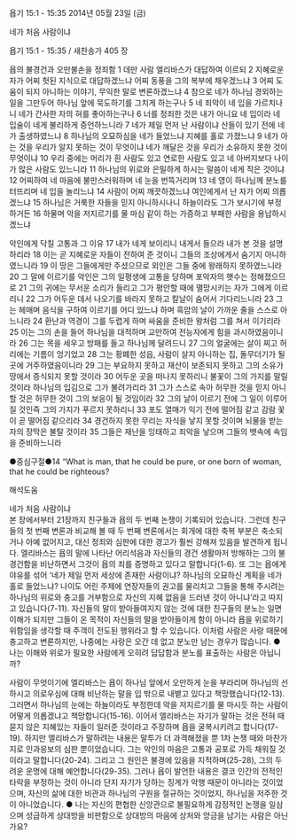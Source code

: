 욥기 15:1 - 15:35 
2014년 05월 23일 (금)

네가 처음 사람이냐



욥기 15:1 - 15:35 / 새찬송가 405 장


욥의 불경건과 오만불손을 정죄함 
1 데만 사람 엘리바스가 대답하여 이르되 2 지혜로운 자가 어찌 헛된 지식으로 대답하겠느냐 어찌 동풍을 그의 복부에 채우겠느냐 3 어찌 도움이 되지 아니하는 이야기, 무익한 말로 변론하겠느냐 4 참으로 네가 하나님 경외하는 일을 그만두어 하나님 앞에 묵도하기를 그치게 하는구나 5 네 죄악이 네 입을 가르치나니 네가 간사한 자의 혀를 좋아하는구나 6 너를 정죄한 것은 내가 아니요 네 입이라 네 입술이 네게 불리하게 증언하느니라 7 네가 제일 먼저 난 사람이냐 산들이 있기 전에 네가 출생하였느냐 8 하나님의 오묘하심을 네가 들었느냐 지혜를 홀로 가졌느냐 9 네가 아는 것을 우리가 알지 못하는 것이 무엇이냐 네가 깨달은 것을 우리가 소유하지 못한 것이 무엇이냐 10 우리 중에는 머리가 흰 사람도 있고 연로한 사람도 있고 네 아버지보다 나이가 많은 사람도 있느니라 11 하나님의 위로와 은밀하게 하시는 말씀이 네게 작은 것이냐 12 어찌하여 네 마음에 불만스러워하며 네 눈을 번뜩거리며 13 네 영이 하나님께 분노를 터뜨리며 네 입을 놀리느냐 14 사람이 어찌 깨끗하겠느냐 여인에게서 난 자가 어찌 의롭겠느냐 15 하나님은 거룩한 자들을 믿지 아니하시나니 하늘이라도 그가 보시기에 부정하거든 16 하물며 악을 저지르기를 물 마심 같이 하는 가증하고 부패한 사람을 용납하시겠느냐

악인에게 닥칠 고통과 그 이유
17 내가 네게 보이리니 내게서 들으라 내가 본 것을 설명하리라 18 이는 곧 지혜로운 자들이 전하여 준 것이니 그들의 조상에게서 숨기지 아니하였느니라 19 이 땅은 그들에게만 주셨으므로 외인은 그들 중에 왕래하지 못하였느니라 20 그 말에 이르기를 악인은 그의 일평생에 고통을 당하며 포악자의 햇수는 정해졌으므로 21 그의 귀에는 무서운 소리가 들리고 그가 평안할 때에 멸망시키는 자가 그에게 이르리니 22 그가 어두운 데서 나오기를 바라지 못하고 칼날이 숨어서 기다리느니라 23 그는 헤매며 음식을 구하여 이르기를 어디 있느냐 하며 흑암의 날이 가까운 줄을 스스로 아느니라 24 환난과 역경이 그를 두렵게 하며 싸움을 준비한 왕처럼 그를 쳐서 이기리라 25 이는 그의 손을 들어 하나님을 대적하며 교만하여 전능자에게 힘을 과시하였음이니라 26 그는 목을 세우고 방패를 들고 하나님께 달려드니 27 그의 얼굴에는 살이 찌고 허리에는 기름이 엉기었고 28 그는 황폐한 성읍, 사람이 살지 아니하는 집, 돌무더기가 될 곳에 거주하였음이니라 29 그는 부요하지 못하고 재산이 보존되지 못하고 그의 소유가 땅에서 증식되지 못할 것이라 30 어두운 곳을 떠나지 못하리니 불꽃이 그의 가지를 말릴 것이라 하나님의 입김으로 그가 불려가리라 31 그가 스스로 속아 허무한 것을 믿지 아니할 것은 허무한 것이 그의 보응이 될 것임이라 32 그의 날이 이르기 전에 그 일이 이루어질 것인즉 그의 가지가 푸르지 못하리니 33 포도 열매가 익기 전에 떨어짐 같고 감람 꽃이 곧 떨어짐 같으리라 34 경건하지 못한 무리는 자식을 낳지 못할 것이며 뇌물을 받는 자의 장막은 불탈 것이라 35 그들은 재난을 잉태하고 죄악을 낳으며 그들의 뱃속에 속임을 준비하느니라


●중심구절●14 “What is man, that he could be pure, or one born of woman, that he could be righteous?

해석도움





네가 처음 사람이냐  
본 장에서부터 21장까지 친구들과 욥의 두 번째 논쟁이 기록되어 있습니다. 그런데 친구들의 첫 번째 변론과 비교해 볼 때 두 번째 변론에서는 회개에 대한 축복 부분은 축소되거나 아예 없어지고, 대신 정죄와 심판에 대한 경고가 훨씬 강해져 있음을 발견하게 됩니다. 엘리바스는 욥의 말에 나타난 어리석음과 자신들의 경건 생활마저 방해하는 그의 불경건함을 비난하면서 그것이 욥의 죄를 증명하고 있다고 말합니다(1-6). 또 그는 욥에게 야유를 섞어 ‘네가 제일 먼저 세상에 존재한 사람이냐? 하나님의 오묘하신 계획을 네가 홀로 들었느냐? 나이도 어린 주제에 연장자들의 권고를 물리치고 그들을 통해 주시려는 하나님의 위로와 충고를 거부함으로 자신의 지혜 없음을 드러낸 것이 아니냐’라고 따지고 있습니다(7-11). 자신들의 말이 받아들여지지 않는 것에 대한 친구들의 분노는 일면 이해가 되지만 그들이 온 목적이 자신들의 말을 받아들이게 함이 아니라 욥을 위로하기 위함임을 생각할 때 주객이 전도된 행위라고 할 수 있습니다. 이처럼 사람은 사랑 때문에 충고하고 변론하지만, 나중에는 사랑은 오간 데 없고 분노만 남는 경우가 많습니다. 
● 나는 이해와 위로가 필요한 사람에게 오히려 답답함과 분노를 표출하는 사람은 아닙니까?

사람이 무엇이기에
엘리바스는 욥이 하나님 앞에서 오만하게 눈을 부라리며 하나님의 선하시고 의로우심에 대해 비난하는 말을 입 밖으로 내뱉고 있다고 책망했습니다(12-13). 그러면서 하나님의 눈에는 하늘이라도 부정한데 악을 저지르기를 물 마시듯 하는 사람이 어떻게 의롭겠냐고 책망합니다(15-16). 이어서 엘리바스는 자기가 말하는 것은 전혀 때묻지 않은 지혜있는 자들이 일러준 것이라고 주장하며 욥을 굴복시키려고 합니다(17-19). 하지만 엘리바스가 말하려는 내용은 말투가 더 과격해졌을 뿐 1차 논쟁 때와 마찬가지로 인과응보의 심판 뿐이었습니다. 그는 악인의 마음은 고통과 공포로 가득 채워질 것이라고 말합니다(20-24). 그리고 그 원인은 불경에 있음을 지적하며(25-28), 그의 두려운 운명에 대해 예언합니다(29-35). 그러나 욥이 발언한 내용은 결코 인간의 전적인 타락을 부정하는 것이 아니라 단지 자기가 당하는 징계가 악행 때문이 아니라는 것이었으며, 자신의 삶에 대한 비관과 하나님의 구원을 절규하는 것이었지, 하나님을 저주한 것이 아니었습니다. 
● 나는 자신의 편협한 신앙관으로 불필요하게 감정적인 논쟁을 일삼으며 성급하게 상대방을 비판함으로 상대방의 마음에 상처와 앙금을 남기는 사람은 아닌가요?